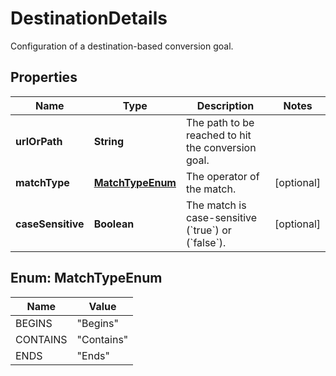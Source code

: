 

# DestinationDetails

Configuration of a destination-based conversion goal.

## Properties

| Name | Type | Description | Notes |
|------------ | ------------- | ------------- | -------------|
|**urlOrPath** | **String** | The path to be reached to hit the conversion goal. |  |
|**matchType** | [**MatchTypeEnum**](#MatchTypeEnum) | The operator of the match. |  [optional] |
|**caseSensitive** | **Boolean** | The match is case-sensitive (&#x60;true&#x60;) or (&#x60;false&#x60;). |  [optional] |



## Enum: MatchTypeEnum

| Name | Value |
|---- | -----|
| BEGINS | &quot;Begins&quot; |
| CONTAINS | &quot;Contains&quot; |
| ENDS | &quot;Ends&quot; |



